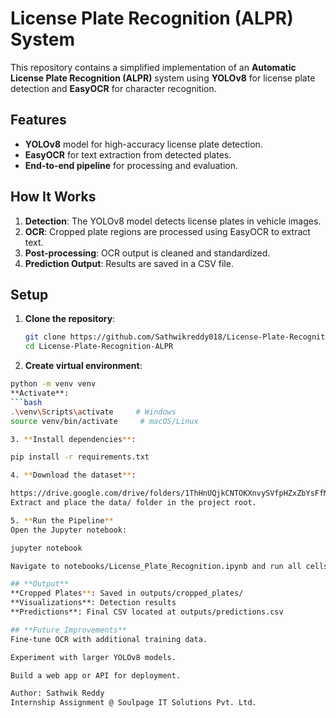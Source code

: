 # **License Plate Recognition (ALPR) System**

This repository contains a simplified implementation of an **Automatic License Plate Recognition (ALPR)** system using **YOLOv8** for license plate detection and **EasyOCR** for character recognition.

## **Features**

- **YOLOv8** model for high-accuracy license plate detection.
- **EasyOCR** for text extraction from detected plates.
- **End-to-end pipeline** for processing and evaluation.

## **How It Works**

1. **Detection**: The YOLOv8 model detects license plates in vehicle images.
2. **OCR**: Cropped plate regions are processed using EasyOCR to extract text.
3. **Post-processing**: OCR output is cleaned and standardized.
4. **Prediction Output**: Results are saved in a CSV file.

## **Setup**

1. **Clone the repository**:
   ```bash
   git clone https://github.com/Sathwikreddy018/License-Plate-Recognition-ALPR.git
   cd License-Plate-Recognition-ALPR

2. **Create virtual environment**:
```bash
python -m venv venv
**Activate**:
```bash
.\venv\Scripts\activate     # Windows
source venv/bin/activate     # macOS/Linux

3. **Install dependencies**:

pip install -r requirements.txt

4. **Download the dataset**:

https://drive.google.com/drive/folders/1ThHnUQjkCNTOKXnvySVfpHZxZbYsFfMQ
Extract and place the data/ folder in the project root.

5. **Run the Pipeline**
Open the Jupyter notebook:

jupyter notebook

Navigate to notebooks/License_Plate_Recognition.ipynb and run all cells.

## **Output**
**Cropped Plates**: Saved in outputs/cropped_plates/
**Visualizations**: Detection results
**Predictions**: Final CSV located at outputs/predictions.csv

## **Future Improvements**
Fine-tune OCR with additional training data.

Experiment with larger YOLOv8 models.

Build a web app or API for deployment.

Author: Sathwik Reddy
Internship Assignment @ Soulpage IT Solutions Pvt. Ltd.



